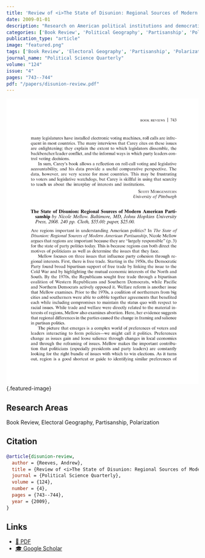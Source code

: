 ```yaml
---
title: 'Review of <i>The State of Disunion: Regional Sources of Modern American Partisanship</i> by Nicole Mellow'
date: 2009-01-01
description: "Research on American political institutions and democratic governance."
categories: ['Book Review', 'Political Geography', 'Partisanship', 'Polarization']
publication_type: "article"
image: "featured.png"
tags: ['Book Review', 'Electoral Geography', 'Partisanship', 'Polarization']
journal_name: "Political Science Quarterly"
volume: "124"
issue: "4"
pages: "743--744"
pdf: "/papers/disunion-review.pdf"
---
```


![Featured image](featured.png){.featured-image}

## Research Areas

Book Review, Electoral Geography, Partisanship, Polarization

## Citation

```bibtex
@article{disunion-review,
  author = {Reeves, Andrew},
  title = {Review of <i>The State of Disunion: Regional Sources of Modern American Partisanship</i> by Nicole Mellow},
  journal = {Political Science Quarterly},
  volume = {124},
  number = {4},
  pages = {743--744},
  year = {2009},
}
```

## Links

- [📄 PDF](/papers/disunion-review.pdf)
- [🎓 Google Scholar](https://scholar.google.com/scholar?q=Review%20of%20%3Ci%3EThe%20State%20of%20Disunion%3A%20Regional%20Sources%20of%20Modern%20American%20Partisanship%3C/i%3E%20by%20Nicole%20Mellow)